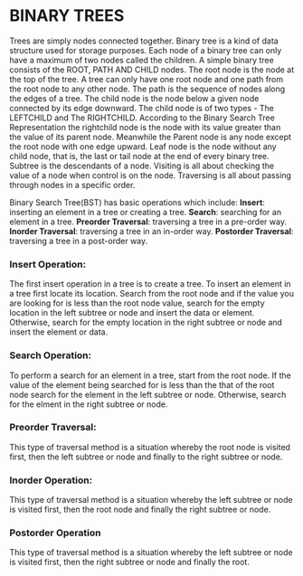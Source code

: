 # BINARY TREES
Trees are simply nodes connected together.
Binary tree is a kind of data structure used for storage purposes.
Each node of a binary tree can only have a maximum of two nodes called the children.
A simple binary tree consists of the ROOT, PATH AND CHILD nodes.
The root node is the node at the top of the tree. A tree can only have one root node and one path from the root node to any other node.
The path is the sequence of nodes along the edges of a tree.
The child node is the node below a given node connected by its edge downward.
The child node is of two types - The LEFTCHILD and The RIGHTCHILD.
According to the Binary Search Tree Representation the rightchild node is the node with its value greater than the value of its parent node.
Meanwhile the Parent node is any node except the root node with one edge upward. Leaf node is the node without any child node, that is, the last or tail node at the end of every binary tree.
Subtree is the descendants of a node.
Visiting is all about checking the value of a node when control is on the node.
Traversing is all about passing through nodes in a specific order.

Binary Search Tree(BST) has basic operations which include:
**Insert**: inserting an element in a tree or creating a tree.
**Search**: searching for an element in a tree.
**Preorder Traversal**: traversing a tree in a pre-order way.
**Inorder Traversal**: traversing a tree in an in-order way.
**Postorder Traversal**: traversing a tree in a post-order way.

### Insert Operation: 
The first insert operation in a tree is to create a tree. To insert an element in a tree first locate its location. Search from the root node and if the value you are looking for is less than the root node value, search for the empty location in the left subtree or node and insert the data or element. Otherwise, search for the empty location in the right subtree or node and insert the element or data.

### Search Operation: 
To perform a search for an element in a tree, start from the root node. If the value of the element being searched for is less than the that of the root node search for the element in the left subtree or node. Otherwise, search for the elment in the right subtree or node.

### Preorder Traversal: 
This type of traversal method is a situation whereby the root node is visited first, then the left subtree or node and finally to the right subtree or node.

### Inorder Operation: 
This type of traversal method is a situation whereby the left subtree or node is visited first, then the root node and finally the right subtree or node.

### Postorder Operation 
This type of traversal method is a situation whereby the left subtree or node is visited first, then the right subtree or node and finally the root.


